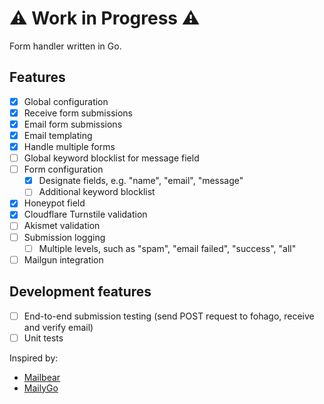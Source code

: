 # ⚠️ Work in Progress ⚠️

Form handler written in Go.

## Features
- [x] Global configuration
- [x] Receive form submissions
- [x] Email form submissions
- [x] Email templating
- [x] Handle multiple forms
- [ ] Global keyword blocklist for message field
- [ ] Form configuration
	- [x] Designate fields, e.g. "name", "email", "message"
	- [ ] Additional keyword blocklist
- [x] Honeypot field
- [x] Cloudflare Turnstile validation
- [ ] Akismet validation
- [ ] Submission logging
	- [ ] Multiple levels, such as "spam", "email failed", "success", "all"
- [ ] Mailgun integration

## Development features
- [ ] End-to-end submission testing (send POST request to fohago, receive and verify email)
- [ ] Unit tests

Inspired by:
- [Mailbear](https://github.com/DenBeke/mailbear)
- [MailyGo](https://git.jlel.se/jlelse/MailyGo)